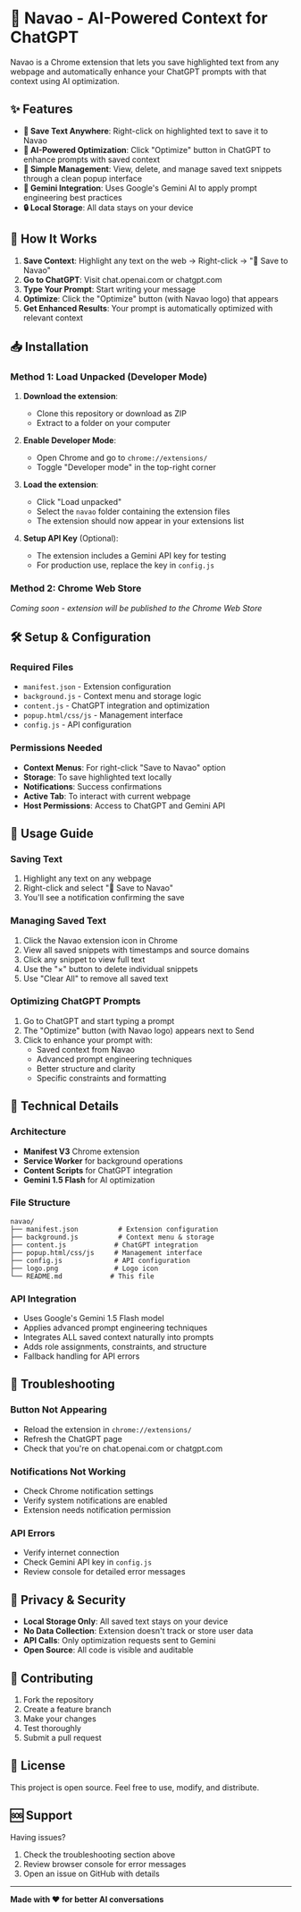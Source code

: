 # 🧠 Navao - AI-Powered Context for ChatGPT

Navao is a Chrome extension that lets you save highlighted text from any webpage and automatically enhance your ChatGPT prompts with that context using AI optimization.

## ✨ Features

- **💾 Save Text Anywhere**: Right-click on highlighted text to save it to Navao
- **🧠 AI-Powered Optimization**: Click "Optimize" button in ChatGPT to enhance prompts with saved context
- **📱 Simple Management**: View, delete, and manage saved text snippets through a clean popup interface
- **🤖 Gemini Integration**: Uses Google's Gemini AI to apply prompt engineering best practices
- **🔒 Local Storage**: All data stays on your device

## 🚀 How It Works

1. **Save Context**: Highlight any text on the web → Right-click → "💾 Save to Navao"
2. **Go to ChatGPT**: Visit chat.openai.com or chatgpt.com
3. **Type Your Prompt**: Start writing your message
4. **Optimize**: Click the "Optimize" button (with Navao logo) that appears
5. **Get Enhanced Results**: Your prompt is automatically optimized with relevant context

## 📥 Installation

### Method 1: Load Unpacked (Developer Mode)

1. **Download the extension**:
   - Clone this repository or download as ZIP
   - Extract to a folder on your computer

2. **Enable Developer Mode**:
   - Open Chrome and go to `chrome://extensions/`
   - Toggle "Developer mode" in the top-right corner

3. **Load the extension**:
   - Click "Load unpacked"
   - Select the `navao` folder containing the extension files
   - The extension should now appear in your extensions list

4. **Setup API Key** (Optional):
   - The extension includes a Gemini API key for testing
   - For production use, replace the key in `config.js`

### Method 2: Chrome Web Store

*Coming soon - extension will be published to the Chrome Web Store*

## 🛠️ Setup & Configuration

### Required Files
- `manifest.json` - Extension configuration
- `background.js` - Context menu and storage logic
- `content.js` - ChatGPT integration and optimization
- `popup.html/css/js` - Management interface
- `config.js` - API configuration

### Permissions Needed
- **Context Menus**: For right-click "Save to Navao" option
- **Storage**: To save highlighted text locally
- **Notifications**: Success confirmations
- **Active Tab**: To interact with current webpage
- **Host Permissions**: Access to ChatGPT and Gemini API

## 📖 Usage Guide

### Saving Text
1. Highlight any text on any webpage
2. Right-click and select "💾 Save to Navao"
3. You'll see a notification confirming the save

### Managing Saved Text
1. Click the Navao extension icon in Chrome
2. View all saved snippets with timestamps and source domains
3. Click any snippet to view full text
4. Use the "×" button to delete individual snippets
5. Use "Clear All" to remove all saved text

### Optimizing ChatGPT Prompts
1. Go to ChatGPT and start typing a prompt
2. The "Optimize" button (with Navao logo) appears next to Send
3. Click to enhance your prompt with:
   - Saved context from Navao
   - Advanced prompt engineering techniques
   - Better structure and clarity
   - Specific constraints and formatting

## 🔧 Technical Details

### Architecture
- **Manifest V3** Chrome extension
- **Service Worker** for background operations
- **Content Scripts** for ChatGPT integration
- **Gemini 1.5 Flash** for AI optimization

### File Structure
```
navao/
├── manifest.json          # Extension configuration
├── background.js          # Context menu & storage
├── content.js            # ChatGPT integration
├── popup.html/css/js     # Management interface
├── config.js             # API configuration
├── logo.png              # Logo icon
└── README.md            # This file
```

### API Integration
- Uses Google's Gemini 1.5 Flash model
- Applies advanced prompt engineering techniques
- Integrates ALL saved context naturally into prompts
- Adds role assignments, constraints, and structure
- Fallback handling for API errors

## 🐛 Troubleshooting

### Button Not Appearing
- Reload the extension in `chrome://extensions/`
- Refresh the ChatGPT page
- Check that you're on chat.openai.com or chatgpt.com

### Notifications Not Working
- Check Chrome notification settings
- Verify system notifications are enabled
- Extension needs notification permission

### API Errors
- Verify internet connection
- Check Gemini API key in `config.js`
- Review console for detailed error messages

## 🔐 Privacy & Security

- **Local Storage Only**: All saved text stays on your device
- **No Data Collection**: Extension doesn't track or store user data
- **API Calls**: Only optimization requests sent to Gemini
- **Open Source**: All code is visible and auditable

## 🤝 Contributing

1. Fork the repository
2. Create a feature branch
3. Make your changes
4. Test thoroughly
5. Submit a pull request

## 📄 License

This project is open source. Feel free to use, modify, and distribute.

## 🆘 Support

Having issues? 
1. Check the troubleshooting section above
2. Review browser console for error messages
3. Open an issue on GitHub with details

---

**Made with ❤️ for better AI conversations**
